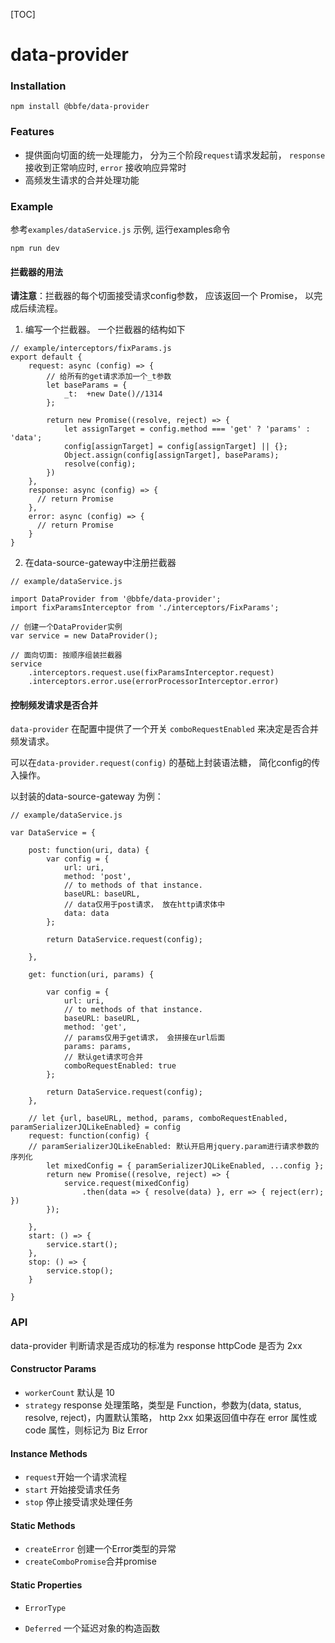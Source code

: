 [TOC]

# data-provider

### Installation

```
npm install @bbfe/data-provider
```

### Features

- 提供面向切面的统一处理能力， 分为三个阶段`request`请求发起前， `response` 接收到正常响应时, `error` 接收响应异常时
- 高频发生请求的合并处理功能

### Example 

参考`examples/dataService.js` 示例, 运行examples命令

```
npm run dev
```

#### 拦截器的用法

 **请注意**：拦截器的每个切面接受请求config参数， 应该返回一个 Promise， 以完成后续流程。 

1. 编写一个拦截器。 一个拦截器的结构如下

```
// example/interceptors/fixParams.js
export default {
    request: async (config) => {
        // 给所有的get请求添加一个_t参数 
        let baseParams = {
        	_t:  +new Date()//1314
        };

        return new Promise((resolve, reject) => {
            let assignTarget = config.method === 'get' ? 'params' : 'data';
            config[assignTarget] = config[assignTarget] || {};
            Object.assign(config[assignTarget], baseParams);
            resolve(config);
        })
    },
    response: async (config) => {
      // return Promise
    },
    error: async (config) => {
      // return Promise
    }
}
```

2.  在data-source-gateway中注册拦截器

```
// example/dataService.js

import DataProvider from '@bbfe/data-provider';
import fixParamsInterceptor from './interceptors/FixParams';

// 创建一个DataProvider实例
var service = new DataProvider();

// 面向切面: 按顺序组装拦截器
service
    .interceptors.request.use(fixParamsInterceptor.request)
    .interceptors.error.use(errorProcessorInterceptor.error)

```

#### 控制频发请求是否合并

`data-provider` 在配置中提供了一个开关 `comboRequestEnabled` 来决定是否合并频发请求。 

可以在`data-provider.request(config)` 的基础上封装语法糖， 简化config的传入操作。

以封装的data-source-gateway 为例：

```
// example/dataService.js

var DataService = {

    post: function(uri, data) {
        var config = {
            url: uri,
            method: 'post',
            // to methods of that instance.
            baseURL: baseURL,
            // data仅用于post请求， 放在http请求体中
            data: data
        };

        return DataService.request(config);

    },

    get: function(uri, params) {

        var config = {
            url: uri,
            // to methods of that instance.
            baseURL: baseURL,
            method: 'get',
            // params仅用于get请求， 会拼接在url后面
            params: params,
            // 默认get请求可合并
            comboRequestEnabled: true
        };

        return DataService.request(config);
    },

    // let {url, baseURL, method, params, comboRequestEnabled, paramSerializerJQLikeEnabled} = config
    request: function(config) {
    // paramSerializerJQLikeEnabled: 默认开启用jquery.param进行请求参数的序列化
        let mixedConfig = { paramSerializerJQLikeEnabled, ...config };
        return new Promise((resolve, reject) => {
            service.request(mixedConfig)
                .then(data => { resolve(data) }, err => { reject(err); })
        });

    },
    start: () => {
        service.start();
    },
    stop: () => {
        service.stop();
    }

}
```

### API

data-provider 判断请求是否成功的标准为 response httpCode 是否为 2xx

#### Constructor Params
- `workerCount` 默认是 10
- `strategy` response 处理策略，类型是 Function，参数为(data, status, resolve, reject)，内置默认策略，
http 2xx 如果返回值中存在 error 属性或 code 属性，则标记为 Biz Error

#### Instance Methods

- `request`开始一个请求流程
- `start` 开始接受请求任务
- `stop` 停止接受请求处理任务

#### Static Methods

- `createError` 创建一个Error类型的异常
- `createComboPromise`合并promise

#### Static Properties

- `ErrorType`
- `Deferred`  一个延迟对象的构造函数

  ​



